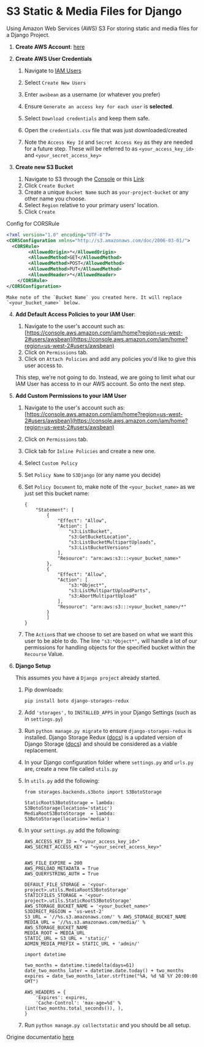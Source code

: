 # S3 Static & Media Files for Django

Using Amazon Web Services (AWS) S3 For storing static and media files for a Django Project.

1. **Create AWS Account**: [here](http://aws.amazon.com/)

2. **Create AWS User Credentials**
	
	1. Navigate to [IAM Users](https://console.aws.amazon.com/iam/home?#users)
	
	2. Select `Create New Users`
	
	3. Enter `awsbean` as a username (or whatever you prefer)
	
	4. Ensure `Generate an access key for each user` is **selected**.
	
	5. Select `Download credentials` and keep them safe. 
	
	6. Open the `credentials.csv` file that was just downloaded/created 

	7. Note the `Access Key Id` and `Secret Access Key` as they are needed for a future step. These will be referred to as `<your_access_key_id>` and `<your_secret_access_key>`

3. **Create new S3 Bucket**
	1. Navigate to S3 through the [Console](https://console.aws.amazon.com) or this [Link](https://console.aws.amazon.com/s3)
	2. Click `Create Bucket`
	3. Create a unique `Bucket Name` such as `your-project-bucket` or any other name you choose.
	4. Select `Region` relative to your primary users' location.
	5. Click `Create`

  Config for CORSRule
  ```xml
  <?xml version="1.0" encoding="UTF-8"?>
  <CORSConfiguration xmlns="http://s3.amazonaws.com/doc/2006-03-01/">
    <CORSRule>
          <AllowedOrigin>*</AllowedOrigin>
          <AllowedMethod>GET</AllowedMethod>
          <AllowedMethod>POST</AllowedMethod>
          <AllowedMethod>PUT</AllowedMethod>
          <AllowedHeader>*</AllowedHeader>
      </CORSRule>
  </CORSConfiguration>
  ```


	Make note of the `Bucket Name` you created here. It will replace `<your_bucket_name>` below.

4. **Add Default Access Policies to your IAM User**:
	1. Navigate to the user's account such as: [https://console.aws.amazon.com/iam/home?region=us-west-2#users/awsbean](https://console.aws.amazon.com/iam/home?region=us-west-2#users/awsbean)
	2. Click on `Permissions` tab.
	3. Click on `Attach Policies` and add any policies you'd like to give this user access to.

	This step, we're not going to do. Instead, we are going to limit what our IAM User has access to in our AWS account. So onto the next step.

5. **Add Custom Permissions to your IAM User**
	1. Navigate to the user's account such as: [https://console.aws.amazon.com/iam/home?region=us-west-2#users/awsbean](https://console.aws.amazon.com/iam/home?region=us-west-2#users/awsbean)
	2. Click on `Permissions` tab.
	3. Click tab for `Inline Policies` and create a new one.
	4. Select `Custom Policy`
	5. Set `Policy Name` to `S3Django` (or any name you decide)
	6. Set `Policy Document` to, make note of the `<your_bucket_name>` as we just set this bucket name:
		```
		{
			"Statement": [
			    {
			        "Effect": "Allow",
			        "Action": [
			            "s3:ListBucket",
			            "s3:GetBucketLocation",
			            "s3:ListBucketMultipartUploads",
			            "s3:ListBucketVersions"
			        ],
			        "Resource": "arn:aws:s3:::<your_bucket_name>"
			    },
			    {
			        "Effect": "Allow",
			        "Action": [
			            "s3:*Object*",
			            "s3:ListMultipartUploadParts",
			            "s3:AbortMultipartUpload"
			        ],
			        "Resource": "arn:aws:s3:::<your_bucket_name>/*"
			    }
				]
		}
		```

	7. The `Action`s that we choose to set are based on what we want this user to be able to do. The line `"s3:*Object*",` will handle a lot of our permissions for handling objects for the specified bucket within the `Recourse` Value.


6. **Django Setup**

	This assumes you have a `Django project` already started.
	1. Pip downloads:

		```
		pip install boto django-storages-redux
		```
	2. Add `'storages',` to `INSTALLED_APPS` in your Django Settings (such as in `settings.py`)
	3. Run `python manage.py migrate` to ensure `django-storages-redux` is installed. Django Storage Redux ([docs](https://pypi.python.org/pypi/django-storages-redux)) is a updated version of Django Storage ([docs](https://django-storages.readthedocs.org/en/latest/)) and should be considered as a viable replacement. 
	5. In your Django configuration folder where `settings.py` and `urls.py` are, create a new file called `utils.py`
	6. In `utils.py` add the following:

		```
		from storages.backends.s3boto import S3BotoStorage

		StaticRootS3BotoStorage = lambda: S3BotoStorage(location='static')
		MediaRootS3BotoStorage  = lambda: S3BotoStorage(location='media')
		```

	7. In your `settings.py` add the following:

		```
		AWS_ACCESS_KEY_ID = "<your_access_key_id>"
		AWS_SECRET_ACCESS_KEY = "<your_secret_access_key>"


		AWS_FILE_EXPIRE = 200
		AWS_PRELOAD_METADATA = True
		AWS_QUERYSTRING_AUTH = True

		DEFAULT_FILE_STORAGE = '<your-project>.utils.MediaRootS3BotoStorage'
		STATICFILES_STORAGE = '<your-project>.utils.StaticRootS3BotoStorage'
		AWS_STORAGE_BUCKET_NAME = '<your_bucket_name>'
		S3DIRECT_REGION = 'us-west-2'
		S3_URL = '//%s.s3.amazonaws.com/' % AWS_STORAGE_BUCKET_NAME
		MEDIA_URL = '//%s.s3.amazonaws.com/media/' % AWS_STORAGE_BUCKET_NAME
		MEDIA_ROOT = MEDIA_URL
		STATIC_URL = S3_URL + 'static/'
		ADMIN_MEDIA_PREFIX = STATIC_URL + 'admin/'

		import datetime

		two_months = datetime.timedelta(days=61)
		date_two_months_later = datetime.date.today() + two_months
		expires = date_two_months_later.strftime("%A, %d %B %Y 20:00:00 GMT")

		AWS_HEADERS = { 
			'Expires': expires,
			'Cache-Control': 'max-age=%d' % (int(two_months.total_seconds()), ),
		}
		```

	8. Run `python manage.py collectstatic` and you should be all setup.


Origine documentatio [here](https://github.com/codingforentrepreneurs/Guides/blob/master/all/s3_staticfiles_django.md)